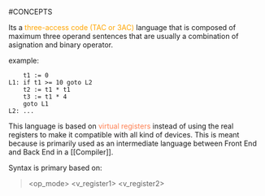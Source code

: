 #CONCEPTS 

Its a <span style="color:orange;">three-access code (TAC or 3AC)</span> language that is composed of maximum three operand sentences that are usually a combination of asignation  and binary operator. 

example: 
```RTL
	t1 := 0
L1: if t1 >= 10 goto L2
	t2 := t1 * t1
	t3 := t1 * 4
	goto L1
L2: ...
```

This language is based on <span style="color:coral;">virtual registers</span> instead of using the real registers to make it compatible with all kind of devices. This is meant because is primarily used as an intermediate language between Front End and Back End in a [[Compiler]]. 

Syntax is primary based on: 

> <op> <op_mode> <v_register1> <v_register2>

